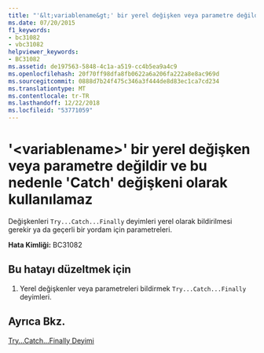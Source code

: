 ```yaml
---
title: "'&lt;variablename&gt;' bir yerel değişken veya parametre değildir ve bu nedenle 'Catch' değişkeni olarak kullanılamaz"
ms.date: 07/20/2015
f1_keywords:
- bc31082
- vbc31082
helpviewer_keywords:
- BC31082
ms.assetid: de197563-5848-4c1a-a519-cc4b5ea9a4c9
ms.openlocfilehash: 20f70ff98dfa8fb0622a6a206fa222a8e8ac969d
ms.sourcegitcommit: 0888d7b24f475c346a3f444de8d83ec1ca7cd234
ms.translationtype: MT
ms.contentlocale: tr-TR
ms.lasthandoff: 12/22/2018
ms.locfileid: "53771059"
---
```

# <a name="ltvariablenamegt-is-not-a-local-variable-or-parameter-and-so-cannot-be-used-as-a-catch-variable"></a>'&lt;variablename&gt;' bir yerel değişken veya parametre değildir ve bu nedenle 'Catch' değişkeni olarak kullanılamaz
Değişkenleri `Try...Catch...Finally` deyimleri yerel olarak bildirilmesi gerekir ya da geçerli bir yordam için parametreleri.  
  
 **Hata Kimliği:** BC31082  
  
## <a name="to-correct-this-error"></a>Bu hatayı düzeltmek için  
  
1.  Yerel değişkenler veya parametreleri bildirmek `Try...Catch...Finally` deyimleri.  
  
## <a name="see-also"></a>Ayrıca Bkz.  
 [Try...Catch...Finally Deyimi](../../visual-basic/language-reference/statements/try-catch-finally-statement.md)
